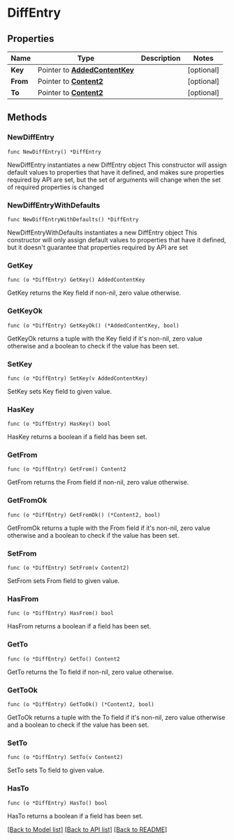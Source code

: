 # DiffEntry

## Properties

Name | Type | Description | Notes
------------ | ------------- | ------------- | -------------
**Key** | Pointer to [**AddedContentKey**](AddedContentKey.md) |  | [optional] 
**From** | Pointer to [**Content2**](Content2.md) |  | [optional] 
**To** | Pointer to [**Content2**](Content2.md) |  | [optional] 

## Methods

### NewDiffEntry

`func NewDiffEntry() *DiffEntry`

NewDiffEntry instantiates a new DiffEntry object
This constructor will assign default values to properties that have it defined,
and makes sure properties required by API are set, but the set of arguments
will change when the set of required properties is changed

### NewDiffEntryWithDefaults

`func NewDiffEntryWithDefaults() *DiffEntry`

NewDiffEntryWithDefaults instantiates a new DiffEntry object
This constructor will only assign default values to properties that have it defined,
but it doesn't guarantee that properties required by API are set

### GetKey

`func (o *DiffEntry) GetKey() AddedContentKey`

GetKey returns the Key field if non-nil, zero value otherwise.

### GetKeyOk

`func (o *DiffEntry) GetKeyOk() (*AddedContentKey, bool)`

GetKeyOk returns a tuple with the Key field if it's non-nil, zero value otherwise
and a boolean to check if the value has been set.

### SetKey

`func (o *DiffEntry) SetKey(v AddedContentKey)`

SetKey sets Key field to given value.

### HasKey

`func (o *DiffEntry) HasKey() bool`

HasKey returns a boolean if a field has been set.

### GetFrom

`func (o *DiffEntry) GetFrom() Content2`

GetFrom returns the From field if non-nil, zero value otherwise.

### GetFromOk

`func (o *DiffEntry) GetFromOk() (*Content2, bool)`

GetFromOk returns a tuple with the From field if it's non-nil, zero value otherwise
and a boolean to check if the value has been set.

### SetFrom

`func (o *DiffEntry) SetFrom(v Content2)`

SetFrom sets From field to given value.

### HasFrom

`func (o *DiffEntry) HasFrom() bool`

HasFrom returns a boolean if a field has been set.

### GetTo

`func (o *DiffEntry) GetTo() Content2`

GetTo returns the To field if non-nil, zero value otherwise.

### GetToOk

`func (o *DiffEntry) GetToOk() (*Content2, bool)`

GetToOk returns a tuple with the To field if it's non-nil, zero value otherwise
and a boolean to check if the value has been set.

### SetTo

`func (o *DiffEntry) SetTo(v Content2)`

SetTo sets To field to given value.

### HasTo

`func (o *DiffEntry) HasTo() bool`

HasTo returns a boolean if a field has been set.


[[Back to Model list]](../README.md#documentation-for-models) [[Back to API list]](../README.md#documentation-for-api-endpoints) [[Back to README]](../README.md)


